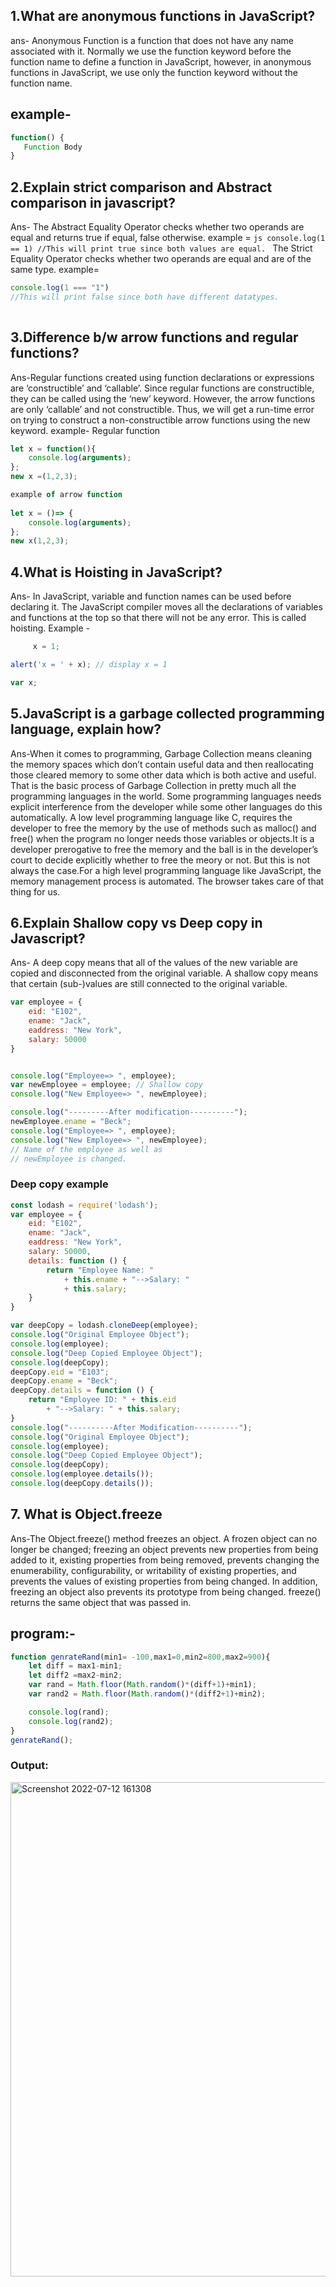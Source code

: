 ## 1.What are anonymous functions in JavaScript?
ans- Anonymous Function is a function that does not have any name associated with it. Normally we use the function keyword before the function name to define a function in JavaScript, however, in anonymous functions in JavaScript, we use only the function keyword without the function name.
 ## example- 
 ```js
 function() {
    Function Body
 }
 
 ```

## 2.Explain strict comparison and Abstract comparison in javascript?
Ans- The Abstract Equality Operator checks whether two operands are equal and returns true if equal, false otherwise.
         example =
       ```js
         console.log(1 == 1)
         //This will print true since both values are equal.
         ```
  The Strict Equality Operator checks whether two operands are equal and are of the same type.
  example= 
  ```js
  console.log(1 === "1")       
  //This will print false since both have different datatypes.
   
   ```
       

## 3.Difference b/w arrow functions and regular functions?
Ans-Regular functions created using function declarations or expressions are ‘constructible’ and ‘callable’. Since regular functions are constructible, they can be called using the ‘new’ keyword. However, the arrow functions are only ‘callable’ and not constructible. Thus, we will get a run-time error on trying to construct a non-constructible arrow functions using the new keyword.
example- Regular function

```js
let x = function(){
    console.log(arguments);
};
new x =(1,2,3);

example of arrow function
  
let x = ()=> {
    console.log(arguments);
};
new x(1,2,3);

```

## 4.What is Hoisting in JavaScript?
Ans- In JavaScript, variable and function names can be used before declaring it. The JavaScript compiler moves all the declarations of variables and functions at the top so that there will not be any error. This is called hoisting.
   Example -
```js
     x = 1;

alert('x = ' + x); // display x = 1

var x;

```
 
 ## 5.JavaScript is a garbage collected programming language, explain how?
 Ans-When it comes to programming, Garbage Collection means cleaning the memory spaces which don’t contain useful data and then reallocating those cleared memory to some other data which is both active and useful. That is the basic process of Garbage Collection in pretty much all the programming languages in the world. Some programming languages needs explicit interference from the developer while some other languages do this automatically. A low level programming language like C, requires the developer to free the memory by the use of methods such as malloc() and free() when the program no longer needs those variables or objects.It is a developer prerogative to free the memory and the ball is in the developer’s court to decide explicitly whether to free the meory or not. But this is not always the case.For a high level programming language like JavaScript,
the memory management process is automated. The browser takes care of that thing for us.

## 6.Explain Shallow copy vs Deep copy in Javascript?
Ans- A deep copy means that all of the values of the new variable are copied and disconnected from the original variable. A shallow copy means that certain (sub-)values are still connected to the original variable.
```js
var employee = {
	eid: "E102",
	ename: "Jack",
	eaddress: "New York",
	salary: 50000
}


console.log("Employee=> ", employee);
var newEmployee = employee; // Shallow copy
console.log("New Employee=> ", newEmployee);

console.log("---------After modification----------");
newEmployee.ename = "Beck";
console.log("Employee=> ", employee);
console.log("New Employee=> ", newEmployee);
// Name of the employee as well as
// newEmployee is changed.

```
### Deep copy example
```js
const lodash = require('lodash');
var employee = {
	eid: "E102",
	ename: "Jack",
	eaddress: "New York",
	salary: 50000,
	details: function () {
		return "Employee Name: "
			+ this.ename + "-->Salary: "
			+ this.salary;
	}
}

var deepCopy = lodash.cloneDeep(employee);
console.log("Original Employee Object");
console.log(employee);
console.log("Deep Copied Employee Object");
console.log(deepCopy);
deepCopy.eid = "E103";
deepCopy.ename = "Beck";
deepCopy.details = function () {
	return "Employee ID: " + this.eid
		+ "-->Salary: " + this.salary;
}
console.log("----------After Modification----------");
console.log("Original Employee Object");
console.log(employee);
console.log("Deep Copied Employee Object");
console.log(deepCopy);
console.log(employee.details());
console.log(deepCopy.details());

```

## 7. What is Object.freeze
Ans-The Object.freeze() method freezes an object. A frozen object can no longer be changed; freezing an object prevents new properties from being added to it, existing properties from being removed, prevents changing the enumerability, configurability, or writability of existing properties, and prevents the values of existing properties from being changed. In addition, freezing an object also prevents its prototype from being changed. freeze() returns the same object that was passed in.

## program:-

```js
function genrateRand(min1= -100,max1=0,min2=800,max2=900){
    let diff = max1-min1;
    let diff2 =max2-min2;
    var rand = Math.floor(Math.random()*(diff+1)+min1);
    var rand2 = Math.floor(Math.random()*(diff2+1)+min2);

    console.log(rand);
    console.log(rand2);
}
genrateRand();

```

 ### Output:
 <img width="791" alt="Screenshot 2022-07-12 161308" src="https://user-images.githubusercontent.com/81406208/178472957-74d9ef27-0a61-48b5-8c3b-083b64d9689e.png">
